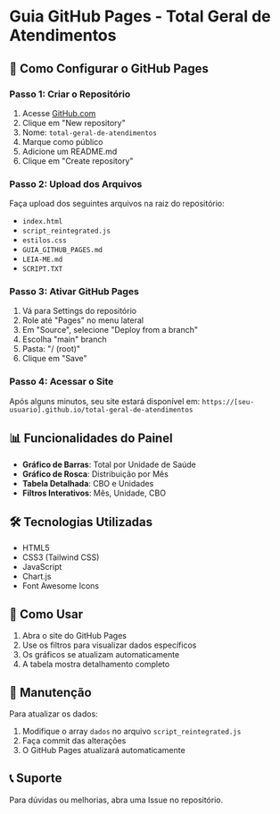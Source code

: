 # Guia GitHub Pages - Total Geral de Atendimentos

## 🚀 Como Configurar o GitHub Pages

### Passo 1: Criar o Repositório
1. Acesse [GitHub.com](https://github.com)
2. Clique em "New repository"
3. Nome: `total-geral-de-atendimentos`
4. Marque como público
5. Adicione um README.md
6. Clique em "Create repository"

### Passo 2: Upload dos Arquivos
Faça upload dos seguintes arquivos na raiz do repositório:
- `index.html`
- `script_reintegrated.js`
- `estilos.css`
- `GUIA_GITHUB_PAGES.md`
- `LEIA-ME.md`
- `SCRIPT.TXT`

### Passo 3: Ativar GitHub Pages
1. Vá para Settings do repositório
2. Role até "Pages" no menu lateral
3. Em "Source", selecione "Deploy from a branch"
4. Escolha "main" branch
5. Pasta: "/ (root)"
6. Clique em "Save"

### Passo 4: Acessar o Site
Após alguns minutos, seu site estará disponível em:
`https://[seu-usuario].github.io/total-geral-de-atendimentos`

## 📊 Funcionalidades do Painel

- **Gráfico de Barras**: Total por Unidade de Saúde
- **Gráfico de Rosca**: Distribuição por Mês
- **Tabela Detalhada**: CBO e Unidades
- **Filtros Interativos**: Mês, Unidade, CBO

## 🛠️ Tecnologias Utilizadas

- HTML5
- CSS3 (Tailwind CSS)
- JavaScript
- Chart.js
- Font Awesome Icons

## 📝 Como Usar

1. Abra o site do GitHub Pages
2. Use os filtros para visualizar dados específicos
3. Os gráficos se atualizam automaticamente
4. A tabela mostra detalhamento completo

## 🔧 Manutenção

Para atualizar os dados:
1. Modifique o array `dados` no arquivo `script_reintegrated.js`
2. Faça commit das alterações
3. O GitHub Pages atualizará automaticamente

## 📞 Suporte

Para dúvidas ou melhorias, abra uma Issue no repositório.
